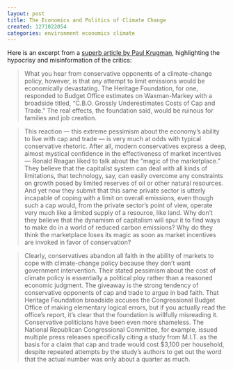 ```yaml
---
layout: post
title: The Economics and Politics of Climate Change
created: 1271022054
categories: environment economics climate
---
```

Here is an excerpt from a <a href="http://www.nytimes.com/2010/04/11/magazine/11Economy-t.html">superb article by Paul Krugman</a>, highlighting the hypocrisy and misinformation of the critics:

> What you hear from conservative opponents of a climate-change policy, however, is that any attempt to limit emissions would be economically devastating. The Heritage Foundation, for one, responded to Budget Office estimates on Waxman-Markey with a broadside titled, “C.B.O. Grossly Underestimates Costs of Cap and Trade.” The real effects, the foundation said, would be ruinous for families and job creation.

> This reaction — this extreme pessimism about the economy’s ability to live with cap and trade — is very much at odds with typical conservative rhetoric. After all, modern conservatives express a deep, almost mystical confidence in the effectiveness of market incentives — Ronald Reagan liked to talk about the “magic of the marketplace.” They believe that the capitalist system can deal with all kinds of limitations, that technology, say, can easily overcome any constraints on growth posed by limited reserves of oil or other natural resources. And yet now they submit that this same private sector is utterly incapable of coping with a limit on overall emissions, even though such a cap would, from the private sector’s point of view, operate very much like a limited supply of a resource, like land. Why don’t they believe that the dynamism of capitalism will spur it to find ways to make do in a world of reduced carbon emissions? Why do they think the marketplace loses its magic as soon as market incentives are invoked in favor of conservation?

> Clearly, conservatives abandon all faith in the ability of markets to cope with climate-change policy because they don’t want government intervention. Their stated pessimism about the cost of climate policy is essentially a political ploy rather than a reasoned economic judgment. The giveaway is the strong tendency of conservative opponents of cap and trade to argue in bad faith. That Heritage Foundation broadside accuses the Congressional Budget Office of making elementary logical errors, but if you actually read the office’s report, it’s clear that the foundation is willfully misreading it. Conservative politicians have been even more shameless. The National Republican Congressional Committee, for example, issued multiple press releases specifically citing a study from M.I.T. as the basis for a claim that cap and trade would cost $3,100 per household, despite repeated attempts by the study’s authors to get out the word that the actual number was only about a quarter as much.
